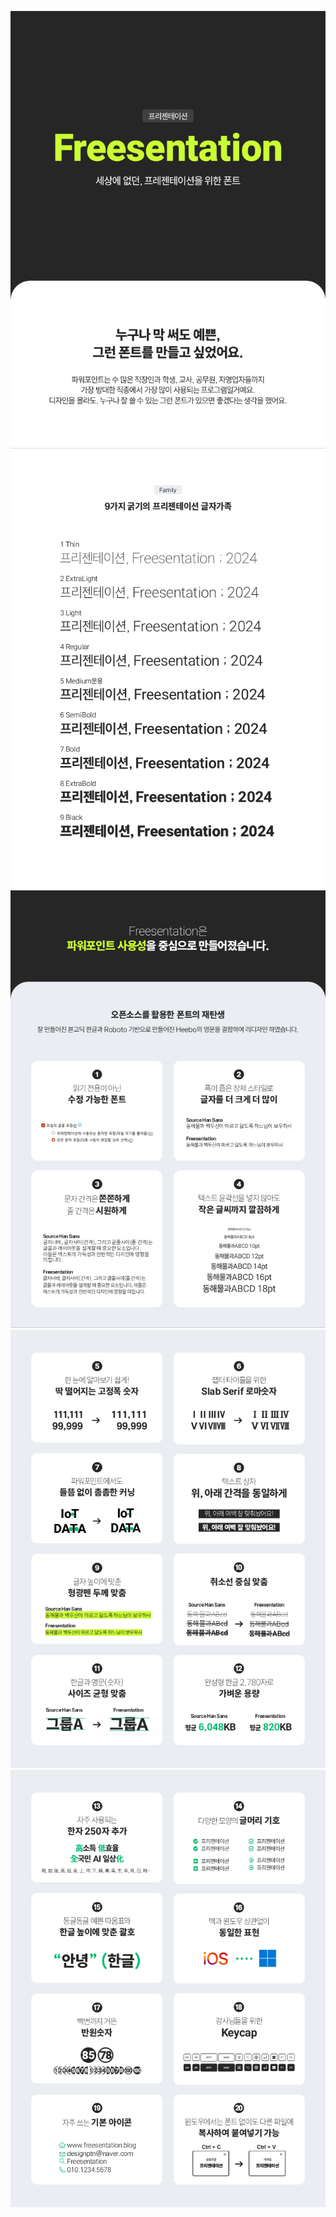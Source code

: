 ![freesentation 소개1](https://github.com/Freesentation/freesentation/blob/main/images/image1.PNG?raw=true)
![freesentation 소개2](https://github.com/Freesentation/freesentation/blob/main/images/image2.PNG?raw=true)
![freesentation 소개3](https://github.com/Freesentation/freesentation/blob/main/images/image3.PNG?raw=true)
![freesentation 소개4](https://github.com/Freesentation/freesentation/blob/main/images/image4.PNG?raw=true)
![freesentation 소개5](https://github.com/Freesentation/freesentation/blob/main/images/image5.PNG?raw=true)


<!--
**Freesentation/freesentation** is a ✨ _special_ ✨ repository because its `README.md` (this file) appears on your GitHub profile.

Here are some ideas to get you started:

- 🔭 I’m currently working on ...
- 🌱 I’m currently learning ...
- 👯 I’m looking to collaborate on ...
- 🤔 I’m looking for help with ...
- 💬 Ask me about ...
- 📫 How to reach me: ...
- 😄 Pronouns: ...
- ⚡ Fun fact: ...
-->
